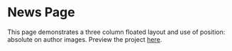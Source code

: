 # News Page #

This page demonstrates a three column floated layout and use of position: absolute on author images. Preview the project [here](http://camerontee.news-page.surge.sh/ "News Page").